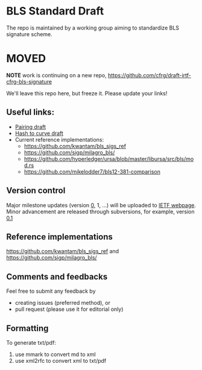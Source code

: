 # BLS Standard Draft

The repo is maintained by a working group aiming to standardize BLS signature scheme.

# MOVED

**NOTE** work is continuing on a new repo, https://github.com/cfrg/draft-irtf-cfrg-bls-signature

We'll leave this repo here, but freeze it. Please update your links!


## Useful links:
* [Pairing draft](https://github.com/pairingwg/pfc_standard)
* [Hash to curve draft](https://tools.ietf.org/html/draft-irtf-cfrg-hash-to-curve-04)
* Current reference implementations:
  * https://github.com/kwantam/bls_sigs_ref
  * https://github.com/sigp/milagro_bls/
  * https://github.com/hyperledger/ursa/blob/master/libursa/src/bls/mod.rs
  * https://github.com/mikelodder7/bls12-381-comparison



## Version control

Major milestone updates (version [0](https://tools.ietf.org/html/draft-boneh-bls-signature-00), 1, ...)
will be uploaded to [IETF webpage](https://datatracker.ietf.org/doc/draft-boneh-bls-signature).
Minor advancement are released through subversions, for example, version [0.1](https://github.com/pairingwg/bls_standard/releases/tag/0.1)

## Reference implementations
https://github.com/kwantam/bls_sigs_ref
and
https://github.com/sigp/milagro_bls/


## Comments and feedbacks
Feel free to submit any feedback by
* creating issues (preferred method), or
* pull request (please use it for editorial only)


## Formatting
To generate txt/pdf:
1. use mmark to convert md to xml
2. use xml2rfc to convert xml to txt/pdf
